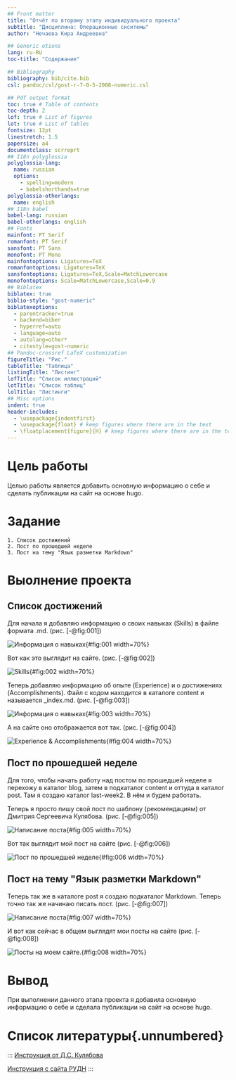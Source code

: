 ```yaml
---
## Front matter
title: "Отчёт по второму этапу индивидуального проекта"
subtitle: "Дисциплина: Операционные сиситемы"
author: "Нечаева Кира Андреевна"

## Generic otions
lang: ru-RU
toc-title: "Содержание"

## Bibliography
bibliography: bib/cite.bib
csl: pandoc/csl/gost-r-7-0-5-2008-numeric.csl

## Pdf output format
toc: true # Table of contents
toc-depth: 2
lof: true # List of figures
lot: true # List of tables
fontsize: 12pt
linestretch: 1.5
papersize: a4
documentclass: scrreprt
## I18n polyglossia
polyglossia-lang:
  name: russian
  options:
	- spelling=modern
	- babelshorthands=true
polyglossia-otherlangs:
  name: english
## I18n babel
babel-lang: russian
babel-otherlangs: english
## Fonts
mainfont: PT Serif
romanfont: PT Serif
sansfont: PT Sans
monofont: PT Mono
mainfontoptions: Ligatures=TeX
romanfontoptions: Ligatures=TeX
sansfontoptions: Ligatures=TeX,Scale=MatchLowercase
monofontoptions: Scale=MatchLowercase,Scale=0.9
## Biblatex
biblatex: true
biblio-style: "gost-numeric"
biblatexoptions:
  - parentracker=true
  - backend=biber
  - hyperref=auto
  - language=auto
  - autolang=other*
  - citestyle=gost-numeric
## Pandoc-crossref LaTeX customization
figureTitle: "Рис."
tableTitle: "Таблица"
listingTitle: "Листинг"
lofTitle: "Список иллюстраций"
lotTitle: "Список таблиц"
lolTitle: "Листинги"
## Misc options
indent: true
header-includes:
  - \usepackage{indentfirst}
  - \usepackage{float} # keep figures where there are in the text
  - \floatplacement{figure}{H} # keep figures where there are in the text
---
```


# **Цель работы**

Целью работы является добавить основную информацию о себе и сделать публикации на сайт на основе hugo.

# **Задание**
    1. Список достижений
    2. Пост по прошедшей неделе
    3. Пост на тему "Язык разметки Markdown"

# **Выолнение проекта**

## Список достижений

Для начала я добавляю информацию о своих навыках (Skills) в файле формата .md. (рис. [-@fig:001])

![Информация о навыках](image/im4.png){#fig:001 width=70%}

Вот как это выглядит на сайте. (рис. [-@fig:002])

![Skills](image/im5.png){#fig:002 width=70%}

Теперь добавляю информацию об опыте (Experience) и о достижениях (Accomplishments). Файл с кодом находится в каталоге content и называется _index.md. (рис. [-@fig:003])

![Информация о навыках](image/im3.png){#fig:003 width=70%}

А на сайте оно отображается вот так. (рис. [-@fig:004])

![Experience & Accomplishments](image/im6.png){#fig:004 width=70%}

## Пост по прошедшей неделе

Для того, чтобы начать работу над постом по прошедшей неделе я перехожу в каталог blog, затем в подкаталог content и оттуда в каталог post. Там я создаю каталог last-week2. В нём и будем работать. 

Теперь я просто пишу свой пост по шаблону (рекомендациям) от Дмитрия Сергеевича Кулябова. (рис. [-@fig:005])

![Написание поста](image/im2.png){#fig:005 width=70%}

Вот так выглядит мой пост на сайте (рис. [-@fig:006])

![Пост по прошедшей неделе](image/im8.png){#fig:006 width=70%}

## Пост на тему "Язык разметки Markdown"

Теперь так же в каталоге post я создаю подкаталог Markdown. Теперь точно так же начинаю писать пост. (рис. [-@fig:007])

![Написание поста](image/im1.png){#fig:007 width=70%}

И вот как сейчас в общем выглядят мои посты на сайте (рис. [-@fig:008])

![Посты на моем сайте.](image/im7.png){#fig:008 width=70%}


# **Вывод**

При выполнении данного этапа проекта я добавила основную информацию о себе и сделала публикации на сайт на основе hugo.

# **Список литературы{.unnumbered}**

::: [Инструкция от Д.С. Кулябова](https://yamadharma.github.io/ru/post/2022/05/05/template-post-last-week/)

[Инструкция с сайта РУДН](https://esystem.rudn.ru/mod/page/view.php?id=1098777)
:::
